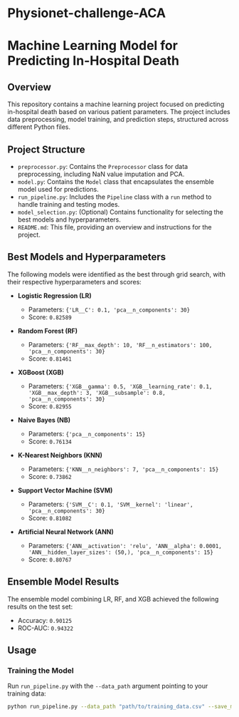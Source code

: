 # Physionet-challenge-ACA
# Machine Learning Model for Predicting In-Hospital Death

## Overview
This repository contains a machine learning project focused on predicting in-hospital death based on various patient parameters. The project includes data preprocessing, model training, and prediction steps, structured across different Python files.

## Project Structure
- `preprocessor.py`: Contains the `Preprocessor` class for data preprocessing, including NaN value imputation and PCA.
- `model.py`: Contains the `Model` class that encapsulates the ensemble model used for predictions.
- `run_pipeline.py`: Includes the `Pipeline` class with a `run` method to handle training and testing modes.
- `model_selection.py`: (Optional) Contains functionality for selecting the best models and hyperparameters.
- `README.md`: This file, providing an overview and instructions for the project.

## Best Models and Hyperparameters
The following models were identified as the best through grid search, with their respective hyperparameters and scores:

- **Logistic Regression (LR)**
  - Parameters: `{'LR__C': 0.1, 'pca__n_components': 30}`
  - Score: `0.82589`

- **Random Forest (RF)**
  - Parameters: `{'RF__max_depth': 10, 'RF__n_estimators': 100, 'pca__n_components': 30}`
  - Score: `0.81461`

- **XGBoost (XGB)**
  - Parameters: `{'XGB__gamma': 0.5, 'XGB__learning_rate': 0.1, 'XGB__max_depth': 3, 'XGB__subsample': 0.8, 'pca__n_components': 30}`
  - Score: `0.82955`

- **Naive Bayes (NB)**
  - Parameters: `{'pca__n_components': 15}`
  - Score: `0.76134`

- **K-Nearest Neighbors (KNN)**
  - Parameters: `{'KNN__n_neighbors': 7, 'pca__n_components': 15}`
  - Score: `0.73862`

- **Support Vector Machine (SVM)**
  - Parameters: `{'SVM__C': 0.1, 'SVM__kernel': 'linear', 'pca__n_components': 30}`
  - Score: `0.81082`

- **Artificial Neural Network (ANN)**
  - Parameters: `{'ANN__activation': 'relu', 'ANN__alpha': 0.0001, 'ANN__hidden_layer_sizes': (50,), 'pca__n_components': 15}`
  - Score: `0.80767`

## Ensemble Model Results
The ensemble model combining LR, RF, and XGB achieved the following results on the test set:
- Accuracy: `0.90125`
- ROC-AUC: `0.94322`

## Usage
### Training the Model
Run `run_pipeline.py` with the `--data_path` argument pointing to your training data:

```bash
python run_pipeline.py --data_path "path/to/training_data.csv" --save_model

